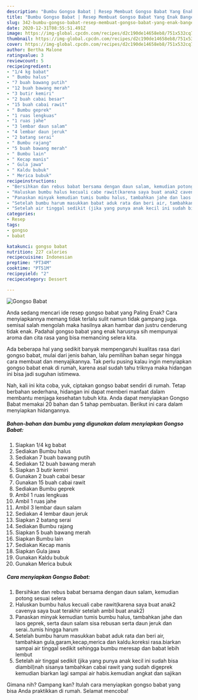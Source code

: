 ```yaml
---
description: "Bumbu Gongso Babat | Resep Membuat Gongso Babat Yang Enak Banget"
title: "Bumbu Gongso Babat | Resep Membuat Gongso Babat Yang Enak Banget"
slug: 342-bumbu-gongso-babat-resep-membuat-gongso-babat-yang-enak-banget
date: 2020-12-31T08:55:51.491Z
image: https://img-global.cpcdn.com/recipes/d2c190de14658eb8/751x532cq70/gongso-babat-foto-resep-utama.jpg
thumbnail: https://img-global.cpcdn.com/recipes/d2c190de14658eb8/751x532cq70/gongso-babat-foto-resep-utama.jpg
cover: https://img-global.cpcdn.com/recipes/d2c190de14658eb8/751x532cq70/gongso-babat-foto-resep-utama.jpg
author: Bertha Malone
ratingvalue: 3
reviewcount: 5
recipeingredient:
- "1/4 kg babat"
- " Bumbu halus"
- "7 buah bawang putih"
- "12 buah bawang merah"
- "3 butir kemiri"
- "2 buah cabai besar"
- "15 buah cabai rawit"
- " Bumbu geprek"
- "1 ruas lengkuas"
- "1 ruas jahe"
- "3 lembar daun salam"
- "4 lembar daun jeruk"
- "2 batang serai"
- " Bumbu rajang"
- "5 buah bawang merah"
- " Bumbu lain"
- " Kecap manis"
- " Gula jawa"
- " Kaldu bubuk"
- " Merica bubuk"
recipeinstructions:
- "Bersihkan dan rebus babat bersama dengan daun salam, kemudian potong sesuai selera"
- "Haluskan bumbu halus kecuali cabe rawit(karena saya buat anak2 cavenya saya buat terakhir setelah ambil buat anak2)"
- "Panaskan minyak kemudian tumis bumbu halus, tambahkan jahe dan laos geprek, serta daun salam sisa rebusan serta daun jeruk dan serai..tumis hingga harum"
- "Setelah bumbu harum masukkan babat aduk rata dan beri air, tambahkan gula,garam,kecap,merica dan kaldu.koreksi rasa.biarkan sampai air tinggal sedikit sehingga bumbu meresap dan babat lebih lembut"
- "Setelah air tinggal sedikit (jika yang punya anak kecil ini sudah bisa diambil)nah sisanya tambahkan cabai rawit yang sudah digeprek kemudian biarkan lagi sampai air habis.kemudian angkat dan sajikan"
categories:
- Resep
tags:
- gongso
- babat

katakunci: gongso babat 
nutrition: 227 calories
recipecuisine: Indonesian
preptime: "PT34M"
cooktime: "PT51M"
recipeyield: "2"
recipecategory: Dessert

---
```



![Gongso Babat](https://img-global.cpcdn.com/recipes/d2c190de14658eb8/751x532cq70/gongso-babat-foto-resep-utama.jpg)

Anda sedang mencari ide resep gongso babat yang Paling Enak? Cara menyiapkannya memang tidak terlalu sulit namun tidak gampang juga. semisal salah mengolah maka hasilnya akan hambar dan justru cenderung tidak enak. Padahal gongso babat yang enak harusnya sih mempunyai aroma dan cita rasa yang bisa memancing selera kita.



Ada beberapa hal yang sedikit banyak mempengaruhi kualitas rasa dari gongso babat, mulai dari jenis bahan, lalu pemilihan bahan segar hingga cara membuat dan menyajikannya. Tak perlu pusing kalau ingin menyiapkan gongso babat enak di rumah, karena asal sudah tahu triknya maka hidangan ini bisa jadi suguhan istimewa.


Nah, kali ini kita coba, yuk, ciptakan gongso babat sendiri di rumah. Tetap berbahan sederhana, hidangan ini dapat memberi manfaat dalam membantu menjaga kesehatan tubuh kita. Anda dapat menyiapkan Gongso Babat memakai 20 bahan dan 5 tahap pembuatan. Berikut ini cara dalam menyiapkan hidangannya.

<!--inarticleads1-->

##### Bahan-bahan dan bumbu yang digunakan dalam menyiapkan Gongso Babat:

1. Siapkan 1/4 kg babat
1. Sediakan  Bumbu halus
1. Sediakan 7 buah bawang putih
1. Sediakan 12 buah bawang merah
1. Siapkan 3 butir kemiri
1. Gunakan 2 buah cabai besar
1. Gunakan 15 buah cabai rawit
1. Sediakan  Bumbu geprek
1. Ambil 1 ruas lengkuas
1. Ambil 1 ruas jahe
1. Ambil 3 lembar daun salam
1. Sediakan 4 lembar daun jeruk
1. Siapkan 2 batang serai
1. Sediakan  Bumbu rajang
1. Siapkan 5 buah bawang merah
1. Siapkan  Bumbu lain
1. Sediakan  Kecap manis
1. Siapkan  Gula jawa
1. Gunakan  Kaldu bubuk
1. Gunakan  Merica bubuk




<!--inarticleads2-->

##### Cara menyiapkan Gongso Babat:

1. Bersihkan dan rebus babat bersama dengan daun salam, kemudian potong sesuai selera
1. Haluskan bumbu halus kecuali cabe rawit(karena saya buat anak2 cavenya saya buat terakhir setelah ambil buat anak2)
1. Panaskan minyak kemudian tumis bumbu halus, tambahkan jahe dan laos geprek, serta daun salam sisa rebusan serta daun jeruk dan serai..tumis hingga harum
1. Setelah bumbu harum masukkan babat aduk rata dan beri air, tambahkan gula,garam,kecap,merica dan kaldu.koreksi rasa.biarkan sampai air tinggal sedikit sehingga bumbu meresap dan babat lebih lembut
1. Setelah air tinggal sedikit (jika yang punya anak kecil ini sudah bisa diambil)nah sisanya tambahkan cabai rawit yang sudah digeprek kemudian biarkan lagi sampai air habis.kemudian angkat dan sajikan




Gimana nih? Gampang kan? Itulah cara menyiapkan gongso babat yang bisa Anda praktikkan di rumah. Selamat mencoba!
